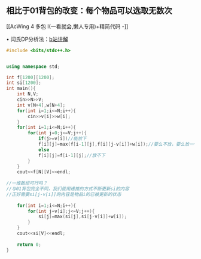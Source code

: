 
## 相比于01背包的改变：每个物品可以选取无数次

[[AcWing 4 多包 I(一看就会,懒人专用)+精简代码 -]]

• 闫氏DP分析法：[b站讲解](https://www.bilibili.com/video/BV1X741127ZM)


```cpp
#include <bits/stdc++.h>


using namespace std;

int f[1200][1200];
int si[1200];
int main(){
	int N,V;
	cin>>N>>V;
	int v[N+4],w[N+4];
	for(int i=1;i<=N;i++){
		cin>>v[i]>>w[i];
	}
	for(int i=1;i<=N;i++){
		for(int j=0;j<=V;j++){
		    if(j>=v[i])//能放下 
			f[i][j]=max(f[i-1][j],f[i][j-v[i]]+w[i]);//要么不放，要么放一个-->用上一个递推 
			else
			f[i][j]=f[i-1][j];//放不下
		}
	}	
	cout<<f[N][V]<<endl;
	
//一维数组可行吗？
//与01背包完全不同，我们使用递推的方式不断更新si的内容
//正好需要si[j-v[i]]的内容是物品i的已被更新的状态 
 
	for(int i=1;i<=N;i++){
		for(int j=v[i];j<=V;j++){
			si[j]=max(si[j],si[j-v[i]]+w[i]);
		}
	}
	cout<<si[V]<<endl;
	
	return 0;
}
```


